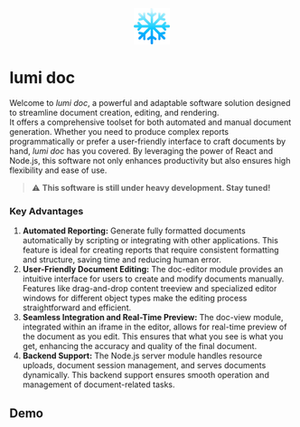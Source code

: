 <p align="center">
  <img height="64" src='git-readme/logo.png' />
</p>

# lumi doc


Welcome to *lumi doc*, a powerful and adaptable software solution designed to streamline document creation, editing, and rendering.  
It offers a comprehensive toolset for both automated and manual document generation. Whether you need to produce complex reports programmatically or prefer a user-friendly interface to craft documents by hand, *lumi doc* has you covered. By leveraging the power of React and Node.js, this software not only enhances productivity but also ensures high flexibility and ease of use.

> ⚠️ <strong>This software is still under heavy development. Stay tuned!</strong>



### Key Advantages

1. **Automated Reporting:** Generate fully formatted documents automatically by scripting or integrating with other applications. This feature is ideal for creating reports that require consistent formatting and structure, saving time and reducing human error.
2. **User-Friendly Document Editing:** The doc-editor module provides an intuitive interface for users to create and modify documents manually. Features like drag-and-drop content treeview and specialized editor windows for different object types make the editing process straightforward and efficient.
3. **Seamless Integration and Real-Time Preview:** The doc-view module, integrated within an iframe in the editor, allows for real-time preview of the document as you edit. This ensures that what you see is what you get, enhancing the accuracy and quality of the final document.
4. **Backend Support:** The Node.js server module handles resource uploads, document session management, and serves documents dynamically. This backend support ensures smooth operation and management of document-related tasks.


## Demo

